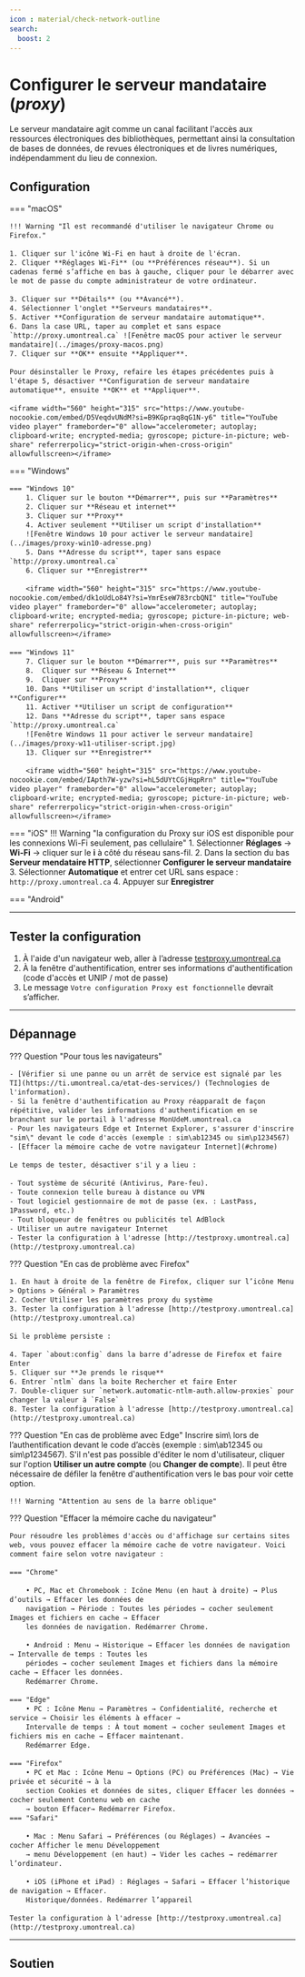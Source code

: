 ```yaml
---
icon : material/check-network-outline
search:
  boost: 2
---
```

# Configurer le serveur mandataire (*proxy*)

Le serveur mandataire agit comme un canal facilitant l'accès aux ressources électroniques des bibliothèques, permettant ainsi la consultation de bases de données, de revues électroniques et de livres numériques, indépendamment du lieu de connexion.

## Configuration

=== "macOS"

    !!! Warning "Il est recommandé d'utiliser le navigateur Chrome ou Firefox."

    1. Cliquer sur l'icône Wi-Fi en haut à droite de l'écran.
    2. Cliquer **Réglages Wi-Fi** (ou **Préférences réseau**). Si un cadenas fermé s’affiche en bas à gauche, cliquer pour le débarrer avec le mot de passe du compte administrateur de votre ordinateur.

    3. Cliquer sur **Détails** (ou **Avancé**).
    4. Sélectionner l'onglet **Serveurs mandataires**.
    5. Activer **Configuration de serveur mandataire automatique**.
    6. Dans la case URL, taper au complet et sans espace `http://proxy.umontreal.ca` ![Fenêtre macOS pour activer le serveur mandataire](../images/proxy-macos.png)
    7. Cliquer sur **OK** ensuite **Appliquer**.

    Pour désinstaller le Proxy, refaire les étapes précédentes puis à l'étape 5, désactiver **Configuration de serveur mandataire automatique**, ensuite **OK** et **Appliquer**.

    <iframe width="560" height="315" src="https://www.youtube-nocookie.com/embed/D5VeqdvUNdM?si=B9KGpraq8qG1N-y6" title="YouTube video player" frameborder="0" allow="accelerometer; autoplay; clipboard-write; encrypted-media; gyroscope; picture-in-picture; web-share" referrerpolicy="strict-origin-when-cross-origin" allowfullscreen></iframe>

=== "Windows"

    === "Windows 10"
        1. Cliquer sur le bouton **Démarrer**, puis sur **Paramètres**
        2. Cliquer sur **Réseau et internet**
        3. Cliquer sur **Proxy**
        4. Activer seulement **Utiliser un script d'installation**
        ![Fenêtre Windows 10 pour activer le serveur mandataire](../images/proxy-win10-adresse.png)
        5. Dans **Adresse du script**, taper sans espace `http://proxy.umontreal.ca`
        6. Cliquer sur **Enregistrer**

        <iframe width="560" height="315" src="https://www.youtube-nocookie.com/embed/dk1oUdLo84Y?si=YmrEseW783rcbQNI" title="YouTube video player" frameborder="0" allow="accelerometer; autoplay; clipboard-write; encrypted-media; gyroscope; picture-in-picture; web-share" referrerpolicy="strict-origin-when-cross-origin" allowfullscreen></iframe>

    === "Windows 11"
        7. Cliquer sur le bouton **Démarrer**, puis sur **Paramètres**
        8.  Cliquer sur **Réseau & Internet**
        9.  Cliquer sur **Proxy**
        10. Dans **Utiliser un script d'installation**, cliquer **Configurer**
        11. Activer **Utiliser un script de configuration**
        12. Dans **Adresse du script**, taper sans espace `http://proxy.umontreal.ca`
        ![Fenêtre Windows 11 pour activer le serveur mandataire](../images/proxy-w11-utiliser-script.jpg)
        13. Cliquer sur **Enregistrer**

        <iframe width="560" height="315" src="https://www.youtube-nocookie.com/embed/IApth7W-yzw?si=hL5dUYtCGjHqpRrn" title="YouTube video player" frameborder="0" allow="accelerometer; autoplay; clipboard-write; encrypted-media; gyroscope; picture-in-picture; web-share" referrerpolicy="strict-origin-when-cross-origin" allowfullscreen></iframe>

=== "iOS"
    !!! Warning "la configuration du Proxy sur iOS est disponible pour les connexions Wi-Fi seulement, pas cellulaire"
    1. Sélectionner **Réglages** → **Wi-Fi** → cliquer sur le **i** à côté du réseau sans-fil.
    2. Dans la section du bas **Serveur mendataire HTTP**, sélectionner **Configurer le serveur mandataire**
    3. Sélectionner **Automatique** et entrer cet URL sans espace : `http://proxy.umontreal.ca` 
    4. Appuyer sur **Enregistrer**

=== "Android"



------------------

## Tester la configuration

1. À l'aide d'un navigateur web, aller à l’adresse [testproxy.umontreal.ca](https://testproxy.umontreal.ca)
2. À la fenêtre d'authentification, entrer ses informations d'authentification (code d'accès et UNIP / mot de passe)
3. Le message `Votre configuration Proxy est fonctionnelle` devrait s’afficher.

------------------

## Dépannage

??? Question "Pour tous les navigateurs"

    - [Vérifier si une panne ou un arrêt de service est signalé par les TI](https://ti.umontreal.ca/etat-des-services/) (Technologies de l'information).
    - Si la fenêtre d'authentification au Proxy réapparaît de façon répétitive, valider les informations d'authentification en se branchant sur le portail à l'adresse MonUdeM.umontreal.ca
    - Pour les navigateurs Edge et Internet Explorer, s'assurer d'inscrire "sim\" devant le code d'accès (exemple : sim\ab12345 ou sim\p1234567)
    - [Effacer la mémoire cache de votre navigateur Internet](#chrome)

    Le temps de tester, désactiver s'il y a lieu :

    - Tout système de sécurité (Antivirus, Pare-feu).
    - Toute connexion telle bureau à distance ou VPN
    - Tout logiciel gestionnaire de mot de passe (ex. : LastPass, 1Password, etc.)
    - Tout bloqueur de fenêtres ou publicités tel AdBlock
    - Utiliser un autre navigateur Internet
    - Tester la configuration à l'adresse [http://testproxy.umontreal.ca](http://testproxy.umontreal.ca)

??? Question "En cas de problème avec Firefox"

    1. En haut à droite de la fenêtre de Firefox, cliquer sur l’icône Menu > Options > Général > Paramètres
    2. Cocher Utiliser les paramètres proxy du système
    3. Tester la configuration à l'adresse [http://testproxy.umontreal.ca](http://testproxy.umontreal.ca)

    Si le problème persiste :

    4. Taper `about:config` dans la barre d’adresse de Firefox et faire Enter
    5. Cliquer sur **Je prends le risque**
    6. Entrer `ntlm` dans la boite Rechercher et faire Enter
    7. Double-cliquer sur `network.automatic-ntlm-auth.allow-proxies` pour changer la valeur à `False`
    8. Tester la configuration à l'adresse [http://testproxy.umontreal.ca](http://testproxy.umontreal.ca)

??? Question "En cas de problème avec Edge"
    Inscrire sim\ lors de l’authentification devant le code d’accès (exemple : sim\ab12345 ou sim\p1234567). S'il n'est pas possible d'éditer le nom d'utilisateur, cliquer sur l'option **Utiliser un autre compte** (ou **Changer de compte**). Il peut être nécessaire de défiler la fenêtre d'authentification vers le bas pour voir cette option.

    !!! Warning "Attention au sens de la barre oblique"

??? Question "Effacer la mémoire cache du navigateur"

    Pour résoudre les problèmes d'accès ou d'affichage sur certains sites web, vous pouvez effacer la mémoire cache de votre navigateur. Voici comment faire selon votre navigateur :

    === "Chrome"

        • PC, Mac et Chromebook : Icône Menu (en haut à droite) → Plus d’outils → Effacer les données de
        navigation → Période : Toutes les périodes → cocher seulement Images et fichiers en cache → Effacer
        les données de navigation. Redémarrer Chrome.

        • Android : Menu → Historique → Effacer les données de navigation → Intervalle de temps : Toutes les
        périodes → cocher seulement Images et fichiers dans la mémoire cache → Effacer les données.
        Redémarrer Chrome.
        
    === "Edge"
        • PC : Icône Menu → Paramètres → Confidentialité, recherche et service → Choisir les éléments à effacer →
        Intervalle de temps : À tout moment → cocher seulement Images et fichiers mis en cache → Effacer maintenant.
        Redémarrer Edge.

    === "Firefox"
        • PC et Mac : Icône Menu → Options (PC) ou Préférences (Mac) → Vie privée et sécurité → à la
        section Cookies et données de sites, cliquer Effacer les données → cocher seulement Contenu web en cache
        → bouton Effacer→ Redémarrer Firefox.
    === "Safari"

        • Mac : Menu Safari → Préférences (ou Réglages) → Avancées → cocher Afficher le menu Développement
        → menu Développement (en haut) → Vider les caches → redémarrer l’ordinateur.

        • iOS (iPhone et iPad) : Réglages → Safari → Effacer l’historique de navigation → Effacer.
        Historique/données. Redémarrer l’appareil

    Tester la configuration à l'adresse [http://testproxy.umontreal.ca](http://testproxy.umontreal.ca)

----------------------------

## Soutien
